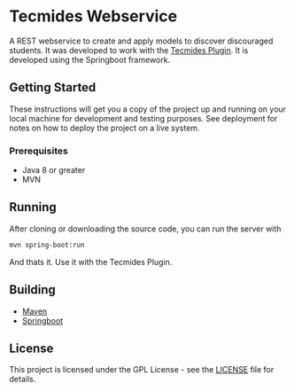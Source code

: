# Tecmides Webservice

A REST webservice to create and apply models to discover discouraged students. It was developed to work with the [Tecmides Plugin](https://github.com/tecmides/plugin). It is developed using the Springboot framework.

## Getting Started

These instructions will get you a copy of the project up and running on your local machine for development and testing purposes. See deployment for notes on how to deploy the project on a live system.

### Prerequisites

* Java 8 or greater
* MVN

## Running

After cloning or downloading the source code, you can run the server with

```bash
mvn spring-boot:run
```

And thats it. Use it with the Tecmides Plugin.

## Building

* [Maven](https://maven.apache.org/)
* [Springboot](https://spring.io/guides/gs/spring-boot/)

## License

This project is licensed under the GPL License - see the [LICENSE](LICENSE) file for details.
